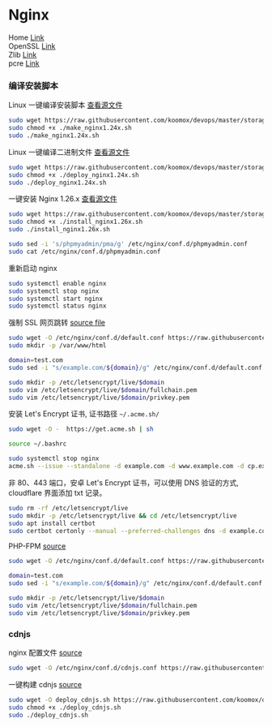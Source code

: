 # Nginx            
Home [Link](https://nginx.org/en/download.html)          
OpenSSL [Link](https://www.openssl.org/source/)         
Zlib [Link](https://zlib.net/)       
pcre [Link](https://ftp.pcre.org/pub/pcre/)         
### 编译安装脚本           
Linux 一键编译安装脚本 [查看源文件](/storage/linux/scripts/nginx/make_nginx1.24x.sh)     
```sh
sudo wget https://raw.githubusercontent.com/koomox/devops/master/storage/linux/scripts/nginx/make_nginx1.24x.sh
sudo chmod +x ./make_nginx1.24x.sh
sudo ./make_nginx1.24x.sh
```
Linux 一键编译二进制文件 [查看源文件](/storage/linux/scripts/nginx/deploy_nginx1.24x.sh)     
```sh
sudo wget https://raw.githubusercontent.com/koomox/devops/master/storage/linux/scripts/nginx/deploy_nginx1.24x.sh
sudo chmod +x ./deploy_nginx1.24x.sh
sudo ./deploy_nginx1.24x.sh
```       
一键安装 Nginx 1.26.x [查看源文件](/storage/linux/scripts/nginx/install_nginx1.26x.sh)         
```sh
sudo wget https://raw.githubusercontent.com/koomox/devops/master/storage/linux/scripts/nginx/install_nginx1.26x.sh
sudo chmod +x ./install_nginx1.26x.sh
sudo ./install_nginx1.26x.sh
```
```sh
sudo sed -i 's/phpmyadmin/pma/g' /etc/nginx/conf.d/phpmyadmin.conf
sudo cat /etc/nginx/conf.d/phpmyadmin.conf
```
重新启动 nginx       
```sh
sudo systemctl enable nginx
sudo systemctl stop nginx
sudo systemctl start nginx
sudo systemctl status nginx
```   
强制 SSL 网页跳转 [source file](/storage/linux/scripts/nginx/conf.d/default_force.conf)                         
```sh
sudo wget -O /etc/nginx/conf.d/default.conf https://raw.githubusercontent.com/koomox/devops/master/storage/linux/scripts/nginx/conf.d/default_force.conf
sudo mkdir -p /var/www/html

domain=test.com
sudo sed -i "s/example.com/${domain}/g" /etc/nginx/conf.d/default.conf

sudo mkdir -p /etc/letsencrypt/live/$domain
sudo vim /etc/letsencrypt/live/$domain/fullchain.pem
sudo vim /etc/letsencrypt/live/$domain/privkey.pem
```
安装 Let's Encrypt 证书, 证书路径 `~/.acme.sh/`            
```sh
sudo wget -O -  https://get.acme.sh | sh

source ~/.bashrc

sudo systemctl stop nginx
acme.sh --issue --standalone -d example.com -d www.example.com -d cp.example.com
```
非 80、443 端口，安卓 Let's Encrypt 证书，可以使用 DNS 验证的方式, cloudflare 界面添加 txt 记录。           
```sh
sudo rm -rf /etc/letsencrypt/live
sudo mkdir -p /etc/letsencrypt/live && cd /etc/letsencrypt/live
sudo apt install certbot
sudo certbot certonly --manual --preferred-challenges dns -d example.com --register-unsafely-without-email
```
PHP-FPM [source](/storage/linux/scripts/nginx/conf.d/nginx-ssl-fpm.conf)                
```sh
sudo wget -O /etc/nginx/conf.d/default.conf https://raw.githubusercontent.com/koomox/devops/master/storage/linux/scripts/nginx/conf.d/nginx-ssl-fpm.conf

domain=test.com
sudo sed -i "s/example.com/${domain}/g" /etc/nginx/conf.d/default.conf

sudo mkdir -p /etc/letsencrypt/live/$domain
sudo vim /etc/letsencrypt/live/$domain/fullchain.pem
sudo vim /etc/letsencrypt/live/$domain/privkey.pem
```
### cdnjs         
nginx 配置文件 [source](/storage/linux/scripts/nginx/conf.d/cdnjs.conf)           
```sh
sudo wget -O /etc/nginx/conf.d/cdnjs.conf https://raw.githubusercontent.com/koomox/devops/master/storage/linux/scripts/nginx/conf.d/cdnjs.conf
```
一键构建 cdnjs [source](/storage/linux/scripts/cdnjs/deploy.sh)          
```sh
sudo wget -O deploy_cdnjs.sh https://raw.githubusercontent.com/koomox/devops/master/storage/linux/scripts/cdnjs/deploy.sh
sudo chmod +x ./deploy_cdnjs.sh
sudo ./deploy_cdnjs.sh
```